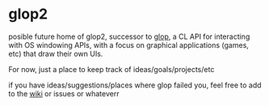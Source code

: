 # glop2
posible future home of glop2, successor to [glop](https://github.com/lispgames/glop), a CL API for interacting with OS windowing APIs, with a focus on graphical applications (games, etc) that draw their own UIs.

For now, just a place to keep track of ideas/goals/projects/etc

if you have ideas/suggestions/places where glop failed you, feel free to add to the [wiki](https://github.com/3b/glop2/wiki) or issues or whateverr

